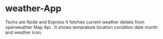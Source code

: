 # weather-App

Techs are Node and Express 
It fetches current weather details from openweather Map Api .
It shows temprature location condition date month and weather Icon.


